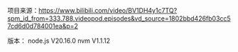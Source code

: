 项目来源：https://www.bilibili.com/video/BV1DH4y1c7TQ?spm_id_from=333.788.videopod.episodes&vd_source=1802bbd426fb03cc57cd6d0d784001ea&p=2

版本：
node.js    V20.16.0
nvm    V1.1.12
